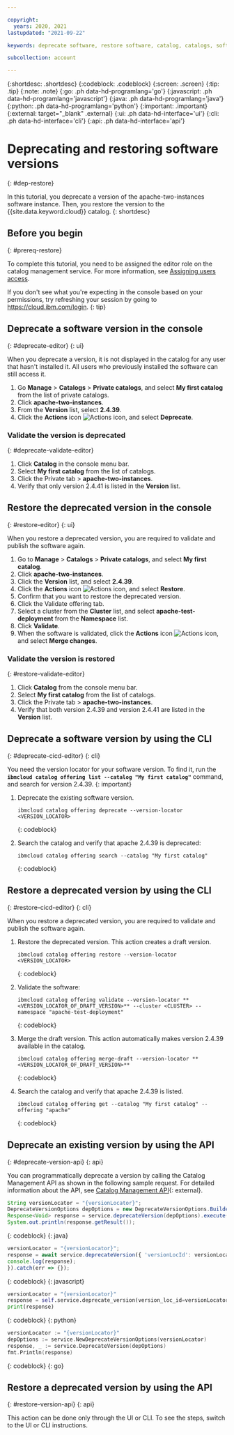 ```yaml
---

copyright:
  years: 2020, 2021
lastupdated: "2021-09-22"

keywords: deprecate software, restore software, catalog, catalogs, software, private catalog

subcollection: account

---
```


{:shortdesc: .shortdesc}
{:codeblock: .codeblock}
{:screen: .screen}
{:tip: .tip}
{:note: .note}
{:go: .ph data-hd-programlang='go'}
{:javascript: .ph data-hd-programlang='javascript'}
{:java: .ph data-hd-programlang='java'}
{:python: .ph data-hd-programlang='python'}
{:important: .important}
{:external: target="_blank" .external}
{:ui: .ph data-hd-interface='ui'}
{:cli: .ph data-hd-interface='cli'}
{:api: .ph data-hd-interface='api'}

# Deprecating and restoring software versions
{: #dep-restore}

In this tutorial, you deprecate a version of the apache-two-instances software instance. Then, you restore the version to the {{site.data.keyword.cloud}} catalog.
{: shortdesc}

## Before you begin
{: #prereq-restore}

To complete this tutorial, you need to be assigned the editor role on the catalog management service. For more information, see [Assigning users access](/docs/account?topic=account-catalog-access).

   If you don't see what you're expecting in the console based on your permissions, try refreshing your session by going to https://cloud.ibm.com/login.
   {: tip}

## Deprecate a software version in the console
{: #deprecate-editor}
{: ui}

When you deprecate a version, it is not displayed in the catalog for any user that hasn't installed it. All users who previously installed the software can still access it. 

1. Go **Manage** > **Catalogs** > **Private catalogs**, and select **My first catalog** from the list of private catalogs.
1. Click **apache-two-instances**.
1. From the **Version** list, select **2.4.39**. 
1. Click the **Actions** icon ![Actions icon](../icons/actions-icon-vertical.svg "Actions"), and select **Deprecate**.

### Validate the version is deprecated 
{: #deprecate-validate-editor}

1. Click **Catalog** in the console menu bar.
1. Select **My first catalog** from the list of catalogs.
1. Click the Private tab > **apache-two-instances**. 
1. Verify that only version 2.4.41 is listed in the **Version** list.

## Restore the deprecated version in the console
{: #restore-editor}
{: ui}

When you restore a deprecated version, you are required to validate and publish the software again.

1. Go to **Manage** > **Catalogs** > **Private catalogs**, and select **My first catalog**.
1. Click **apache-two-instances**.
1. Click the **Version** list, and select **2.4.39**. 
1. Click the **Actions** icon ![Actions icon](../icons/actions-icon-vertical.svg "Actions"), and select **Restore**.
1. Confirm that you want to restore the deprecated version.
1. Click the Validate offering tab.
2. Select a cluster from the **Cluster** list, and select **apache-test-deployment** from the **Namespace** list.
3. Click **Validate**.
1. When the software is validated, click the **Actions** icon ![Actions icon](../icons/actions-icon-vertical.svg "Actions"), and select **Merge changes**. 

### Validate the version is restored
{: #restore-validate-editor}

1. Click **Catalog** from the console menu bar.
1. Select **My first catalog** from the list of catalogs.
1. Click the Private tab > **apache-two-instances**. 
1. Verify that both version 2.4.39 and version 2.4.41 are listed in the **Version** list.


## Deprecate a software version by using the CLI
{: #deprecate-cicd-editor}
{: cli}

You need the version locator for your software version. To find it, run the **`ibmcloud catalog offering list --catalog "My first catalog"`** command, and search for version 2.4.39.
{: important}

1. Deprecate the existing software version.
    ```
    ibmcloud catalog offering deprecate --version-locator <VERSION_LOCATOR>
    ```
    {: codeblock}
    
1. Search the catalog and verify that apache 2.4.39 is deprecated:
    ```
    ibmcloud catalog offering search --catalog "My first catalog"
    ```
    {: codeblock}
    
## Restore a deprecated version by using the CLI
{: #restore-cicd-editor}
{: cli}
    
When you restore a deprecated version, you are required to validate and publish the software again.

1. Restore the deprecated version. This action creates a draft version.
    ```
    ibmcloud catalog offering restore --version-locator <VERSION_LOCATOR>
    ```
    {: codeblock}
        
1. Validate the software:
    ```
    ibmcloud catalog offering validate --version-locator **<VERSION_LOCATOR_OF_DRAFT_VERSION>** --cluster <CLUSTER> --namespace "apache-test-deployment"
    ```
    {: codeblock}
        
1. Merge the draft version. This action automatically makes version 2.4.39 available in the catalog.  
      
    ```
    ibmcloud catalog offering merge-draft --version-locator **<VERSION_LOCATOR_OF_DRAFT_VERSION>**
    ```
    {: codeblock}
        
1. Search the catalog and verify that apache 2.4.39 is listed.
    ```
    ibmcloud catalog offering get --catalog "My first catalog" --offering "apache"
    ```
    {: codeblock}

## Deprecate an existing version by using the API
{: #deprecate-version-api}
{: api}

You can programmatically deprecate a version by calling the Catalog Management API as shown in the following sample request. For detailed information about the API, see [Catalog Management API](https://test.cloud.ibm.com/apidocs/resource-catalog/private-catalog?code=python#deprecate-version){: external}.


```java
String versionLocator = "{versionLocator}";
DeprecateVersionOptions depOptions = new DeprecateVersionOptions.Builder().versionLocId(versionLocator).build();
Response<Void> response = service.deprecateVersion(depOptions).execute();
System.out.println(response.getResult());
```
{: codeblock}
{: java}

```javascript
versionLocator = "{versionLocator}";
response = await service.deprecateVersion({ 'versionLocId': versionLocator});
console.log(response);
}).catch(err => {});
```
{: codeblock}
{: javascript}

```python
versionLocator = "{versionLocator}"
response = self.service.deprecate_version(version_loc_id=versionLocator)
print(response)
```
{: codeblock}
{: python}

```go
versionLocator := "{versionLocator}"
depOptions := service.NewDeprecateVersionOptions(versionLocator)
response, _ := service.DeprecateVersion(depOptions)
fmt.Println(response)
```
{: codeblock}
{: go}

## Restore a deprecated version by using the API
{: #restore-version-api}
{: api}

This action can be done only through the UI or CLI. To see the steps, switch to the UI or CLI instructions.
